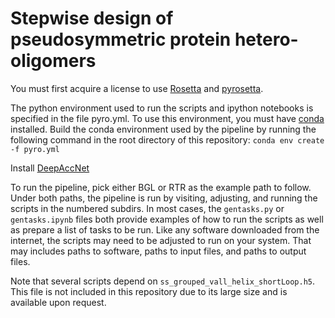 # Stepwise design of pseudosymmetric protein hetero-oligomers


You must first acquire a license to use [Rosetta](https://els2.comotion.uw.edu/product/rosetta) and [pyrosetta](https://els2.comotion.uw.edu/product/pyrosetta). 

The python environment used to run the scripts and ipython notebooks is specified in the file pyro.yml. To use this environment, you must have [conda](https://docs.conda.io/en/latest/) installed. Build the conda environment used by the pipeline by running the following command in the root directory of this repository:
```conda env create -f pyro.yml```

Install [DeepAccNet](https://github.com/hiranumn/DeepAccNet)


To run the pipeline, pick either BGL or RTR as the example path to follow. Under both paths, the pipeline is run by visiting, adjusting, and running the scripts in the numbered subdirs. In most cases, the `gentasks.py` or `gentasks.ipynb` files both provide examples of how to run the scripts as well as prepare a list of tasks to be run. Like any software downloaded from the internet, the scripts may need to be adjusted to run on your system. That may includes paths to software, paths to input files, and paths to output files.


Note that several scripts depend on `ss_grouped_vall_helix_shortLoop.h5`. This file is not included in this repository due to its large size and is available upon request. 



